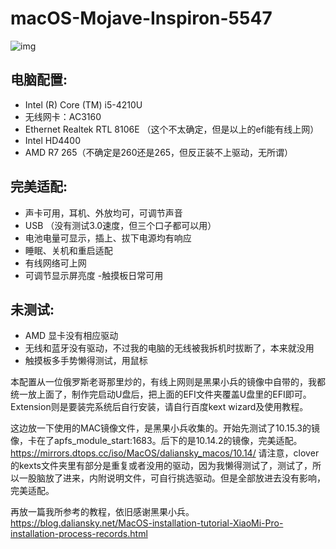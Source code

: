 # macOS-Mojave-Inspiron-5547

![img](https://i.imgur.com/N2INTTE.png)


## 电脑配置: 
  - Intel (R) Core (TM) i5-4210U 
  - 无线网卡：AC3160
  - Ethernet Realtek RTL 8106E （这个不太确定，但是以上的efi能有线上网）
  - Intel HD4400
  - AMD R7 265（不确定是260还是265，但反正装不上驱动，无所谓）
  
 ## 完美适配:
  - 声卡可用，耳机、外放均可，可调节声音
  - USB （没有测试3.0速度，但三个口子都可以用）
  - 电池电量可显示，插上、拔下电源均有响应
  - 睡眠、关机和重启适配
  - 有线网络可上网
  - 可调节显示屏亮度
  -触摸板日常可用
  
## 未测试: 
  - AMD 显卡没有相应驱动
  - 无线和蓝牙没有驱动，不过我的电脑的无线被我拆机时拔断了，本来就没用
  - 触摸板多手势懒得测试，用鼠标
   
本配置从一位俄罗斯老哥那里炒的，有线上网则是黑果小兵的镜像中自带的，我都统一放上面了，制作完启动U盘后，把上面的EFI文件夹覆盖U盘里的EFI即可。
Extension则是要装完系统后自行安装，请自行百度kext wizard及使用教程。

这边放一下使用的MAC镜像文件，是黑果小兵收集的。开始先测试了10.15.3的镜像，卡在了apfs_module_start:1683。后下的是10.14.2的镜像，完美适配。
https://mirrors.dtops.cc/iso/MacOS/daliansky_macos/10.14/  请注意，clover的kexts文件夹里有部分是重复或者没用的驱动，因为我懒得测试了，测试了，所以一股脑放了进来，内附说明文件，可自行挑选驱动。但是全部放进去没有影响，完美适配。

再放一篇我所参考的教程，依旧感谢黑果小兵。
https://blog.daliansky.net/MacOS-installation-tutorial-XiaoMi-Pro-installation-process-records.html






